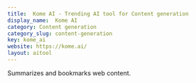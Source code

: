 ```yaml
---
title:  Kome AI - Trending AI tool for Content generation
display_name:  Kome AI
category: Content generation
category_slug: content-generation
key: kome_ai
website: https://kome.ai/
layout: aitool
---
```


Summarizes and bookmarks web content.
